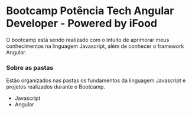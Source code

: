 # **Bootcamp Potência Tech Angular Developer - Powered by iFood**
O bootcamp está sendo realizado com o intuito de aprimorar meus conhecimentos na linguagem Javascript, além de conhecer o framework Angular.

### Sobre as pastas
Estão organizados nas pastas os fundamentos da linguagem Javascript e projetos realizados durante o Bootcamp.

- Javascript
- Angular